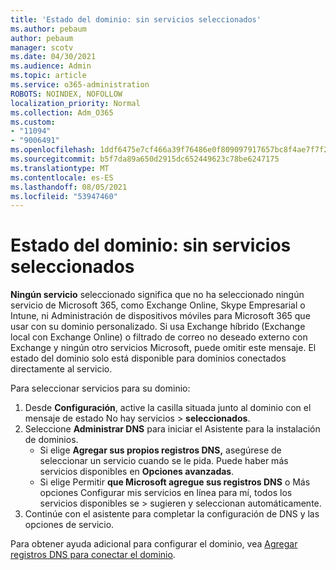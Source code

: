 ```yaml
---
title: 'Estado del dominio: sin servicios seleccionados'
ms.author: pebaum
author: pebaum
manager: scotv
ms.date: 04/30/2021
ms.audience: Admin
ms.topic: article
ms.service: o365-administration
ROBOTS: NOINDEX, NOFOLLOW
localization_priority: Normal
ms.collection: Adm_O365
ms.custom:
- "11094"
- "9006491"
ms.openlocfilehash: 1ddf6475e7cf466a39f76486e0f809097917657bc8f4ae7f7f2b516657308f39
ms.sourcegitcommit: b5f7da89a650d2915dc652449623c78be6247175
ms.translationtype: MT
ms.contentlocale: es-ES
ms.lasthandoff: 08/05/2021
ms.locfileid: "53947460"
---
```

# <a name="domain-status---no-services-selected"></a>Estado del dominio: sin servicios seleccionados

**Ningún servicio** seleccionado significa que no ha seleccionado ningún servicio de Microsoft 365, como Exchange Online, Skype Empresarial o Intune, ni Administración de dispositivos móviles para Microsoft 365 que usar con su dominio personalizado. Si usa Exchange híbrido (Exchange local con Exchange Online) o filtrado de correo no deseado externo con Exchange y ningún otro servicios Microsoft, puede omitir este mensaje. El estado del dominio solo está disponible para dominios conectados directamente al servicio.

Para seleccionar servicios para su dominio:

1. Desde **Configuración**, active la casilla situada junto al dominio con el mensaje de estado No hay servicios  >  [](https://admin.microsoft.com/Adminportal/Home) **seleccionados**.
1. Seleccione **Administrar DNS** para iniciar el Asistente para la instalación de dominios.
    - Si elige **Agregar sus propios registros DNS,** asegúrese de seleccionar un servicio cuando se le pida. Puede haber más servicios disponibles en **Opciones avanzadas**.
    - Si elige Permitir **que Microsoft agregue sus registros DNS** o Más opciones Configurar mis servicios en línea para mí, todos los servicios disponibles se   >   sugieren y seleccionan automáticamente.
1. Continúe con el asistente para completar la configuración de DNS y las opciones de servicio.
 
Para obtener ayuda adicional para configurar el dominio, vea [Agregar registros DNS para conectar el dominio](/microsoft-365/admin/get-help-with-domains/create-dns-records-at-any-dns-hosting-provider).

